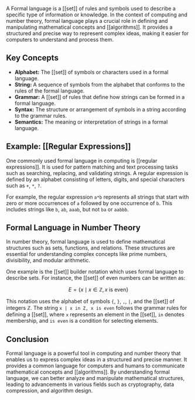 	
A Formal language is a [[set]] of rules and symbols used to describe a specific type of information or knowledge. In the context of computing and number theory, formal language plays a crucial role in defining and manipulating mathematical concepts and [[algorithms]]. It provides a structured and precise way to represent complex ideas, making it easier for computers to understand and process them.

## Key Concepts

- **Alphabet:** The [[set]] of symbols or characters used in a formal language.
- **String:** A sequence of symbols from the alphabet that conforms to the rules of the formal language.
- **Grammar:** A [[set]] of rules that define how strings can be formed in a formal language.
- **Syntax:** The structure or arrangement of symbols in a string according to the grammar rules.
- **Semantics:** The meaning or interpretation of strings in a formal language.

## Example: [[Regular Expressions]]

One commonly used formal language in computing is [[regular expressions]]. It is used for pattern matching and text processing tasks such as searching, replacing, and validating strings. A regular expression is defined by an alphabet consisting of letters, digits, and special characters such as `+`, `*`, `?`.

For example, the regular expression `a*b` represents all strings that start with zero or more occurrences of `a` followed by one occurrence of `b`. This includes strings like `b`, `ab`, `aaab`, but not `ba` or `aabbb`.

## Formal Language in Number Theory

In number theory, formal language is used to define mathematical structures such as sets, functions, and relations. These structures are essential for understanding complex concepts like prime numbers, divisibility, and modular arithmetic.

One example is the [[set]] builder notation which uses formal language to describe sets. For instance, the [[set]] of even numbers can be written as:

$$
E = \{x \mid x \in \mathbb{Z}, x \text{ is even}\}
$$

This notation uses the alphabet of symbols `{`, `}`, `,`, `|`, and the [[set]] of integers $\mathbb{Z}$. The string `x | x in Z, x is even` follows the grammar rules for defining a [[set]], where `x` represents an element in the [[set]], `in` denotes membership, and `is even` is a condition for selecting elements.

## Conclusion

Formal language is a powerful tool in computing and number theory that enables us to express complex ideas in a structured and precise manner. It provides a common language for computers and humans to communicate mathematical concepts and [[algorithms]]. By understanding formal language, we can better analyze and manipulate mathematical structures, leading to advancements in various fields such as cryptography, data compression, and algorithm design.